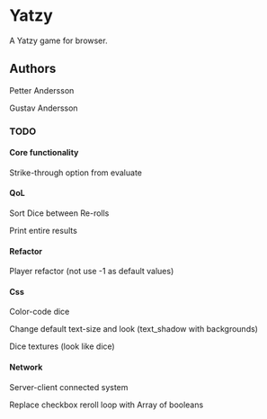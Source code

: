 # Yatzy
A Yatzy game for browser.

## Authors
Petter Andersson

Gustav Andersson

### TODO

#### Core functionality

Strike-through option from evaluate

#### QoL

Sort Dice between Re-rolls

Print entire results

#### Refactor

Player refactor (not use -1 as default values)

#### Css

Color-code dice

Change default text-size and look (text_shadow with backgrounds)

Dice textures (look like dice)

#### Network

Server-client connected system

Replace checkbox reroll loop with Array of booleans